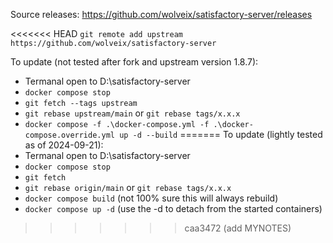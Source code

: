 Source releases: https://github.com/wolveix/satisfactory-server/releases

<<<<<<< HEAD
`git remote add upstream https://github.com/wolveix/satisfactory-server`

To update (not tested after fork and upstream version 1.8.7):
- Termanal open to D:\satisfactory-server
- `docker compose stop`
- `git fetch --tags upstream`
- `git rebase upstream/main` or `git rebase tags/x.x.x`
- `docker compose -f .\docker-compose.yml -f .\docker-compose.override.yml up -d --build`
=======
To update (lightly tested as of 2024-09-21):
- Termanal open to D:\satisfactory-server
- `docker compose stop`
- `git fetch`
- `git rebase origin/main` or `git rebase tags/x.x.x`
- `docker compose build` (not 100% sure this will always rebuild)
- `docker compose up -d` (use the -d to detach from the started containers)
>>>>>>> caa3472 (add MYNOTES)
